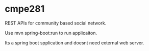 # cmpe281

REST APIs for community based social network.

Use  mvn spring-boot:run to run applicaiton.

Its a spring boot spplication and doesnt need external web server.
